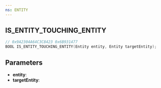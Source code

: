 ```yaml
---
ns: ENTITY
---
```

## IS_ENTITY_TOUCHING_ENTITY

```c
// 0x9A2304A64C3C8423 0x6B931477
BOOL IS_ENTITY_TOUCHING_ENTITY(Entity entity, Entity targetEntity);
```

## Parameters
* **entity**:
* **targetEntity**:
